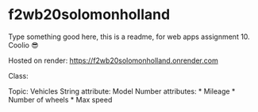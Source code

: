 # f2wb20solomonholland

Type something good here, this is a readme, for web apps assignment 10. Coolio 😎


Hosted on render: https://f2wb20solomonholland.onrender.com 

Class:

Topic: Vehicles
String attribute: Model
Number attributes:
    * Mileage
    * Number of wheels
    * Max speed